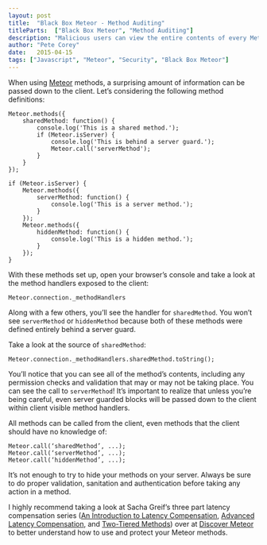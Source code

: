 ```yaml
---
layout: post
title:  "Black Box Meteor - Method Auditing"
titleParts:  ["Black Box Meteor", "Method Auditing"]
description: "Malicious users can view the entire contents of every Meteor method defined in a shared location. Be sure your methods are secure!"
author: "Pete Corey"
date:   2015-04-15
tags: ["Javascript", "Meteor", "Security", "Black Box Meteor"]
---
```


When using [Meteor](https://www.meteor.com/) methods, a surprising amount of information can be passed down to the client. Let’s considering the following method definitions:

<pre class="language-javascript"><code class="language-javascript">Meteor.methods({
    sharedMethod: function() {
        console.log('This is a shared method.');
        if (Meteor.isServer) {
            console.log('This is behind a server guard.');
            Meteor.call('serverMethod');
        }
    }
});

if (Meteor.isServer) {
    Meteor.methods({
        serverMethod: function() {
            console.log('This is a server method.');
        }
    });
    Meteor.methods({
        hiddenMethod: function() {
            console.log('This is a hidden method.');
        }
    });
}
</code></pre>

With these methods set up, open your browser’s console and take a look at the method handlers exposed to the client:

<pre class="language-javascript"><code class="language-javascript">Meteor.connection._methodHandlers
</code></pre>

Along with a few others, you’ll see the handler for <code class="language-javascript">sharedMethod</code>. You won’t see <code class="language-javascript">serverMethod</code> or <code class="language-javascript">hiddenMethod</code> because both of these methods were defined entirely behind a server guard.

Take a look at the source of <code class="language-javascript">sharedMethod</code>:

<pre class="language-javascript"><code class="language-javascript">Meteor.connection._methodHandlers.sharedMethod.toString();
</code></pre>

You’ll notice that you can see all of the method’s contents, including any permission checks and validation that may or may not be taking place. You can see the call to <code class="language-javascript">serverMethod</code>! It’s important to realize that unless you’re being careful, even server guarded blocks will be passed down to the client within client visible method handlers.

All methods can be called from the client, even methods that the client should have no knowledge of:

<pre class="language-javascript"><code class="language-javascript">Meteor.call(‘sharedMethod’, ...);
Meteor.call(‘serverMethod’, ...);
Meteor.call(‘hiddenMethod’, ...);
</code></pre>

It’s not enough to try to hide your methods on your server. Always be sure to do proper validation, sanitation and authentication before taking any action in a method.

I highly recommend taking a look at Sacha Greif’s three part latency compensation series ([An Introduction to Latency Compensation](https://www.discovermeteor.com/blog/latency-compensation/), [Advanced Latency Compensation](https://www.discovermeteor.com/blog/advanced-latency-compensation/), and [Two-Tiered Methods](https://www.discovermeteor.com/blog/meteor-pattern-two-tiered-methods/)) over at [Discover Meteor](https://www.discovermeteor.com/) to better understand how to use and protect your Meteor methods.
